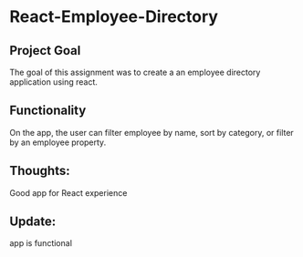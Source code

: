 # React-Employee-Directory

## Project Goal

The goal of this assignment was to create a an employee directory application using react.

## Functionality

On the app, the user can filter employee by name, sort by category, or filter by an employee property.  
 

## Thoughts:
Good app for React experience


## Update:
app is functional
